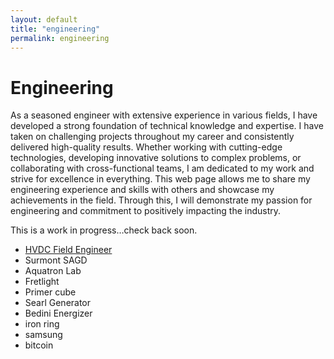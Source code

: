 ```yaml
---
layout: default
title: "engineering"
permalink: engineering
---
```


# Engineering

As a seasoned engineer with extensive experience in various fields, I have developed a strong foundation of technical knowledge and expertise. I have taken on challenging projects throughout my career and consistently delivered high-quality results. Whether working with cutting-edge technologies, developing innovative solutions to complex problems, or collaborating with cross-functional teams, I am dedicated to my work and strive for excellence in everything. This web page allows me to share my engineering experience and skills with others and showcase my achievements in the field. Through this, I will demonstrate my passion for engineering and commitment to positively impacting the industry.

This is a work in progress…check back soon.

- <a href="{{ site.baseurl }}/hvdc" title="HVDC">HVDC Field Engineer</a>
- Surmont SAGD
- Aquatron Lab
- Fretlight
- Primer cube
- Searl Generator
- Bedini Energizer
- iron ring
- samsung
- bitcoin
